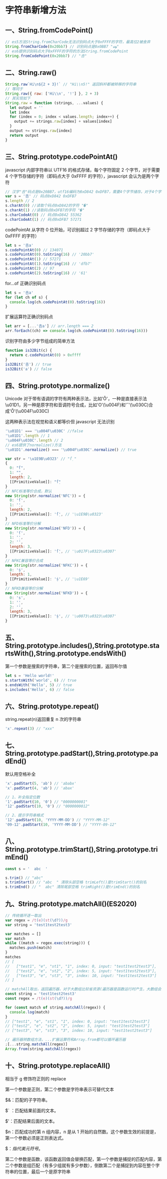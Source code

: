 # 字符串新增方法

## 一、String.fromCodePoint()

```javascript
// es5方法String.fromCharCode无法识别码点大于0xFFFF的字符，最高位2被舍弃
String.fromCharCode(0x20bb7) // 识别码点是0x0BB7 "ஷ"
// es6提供识别码点大于0xFFFF的字符的方法String.fromCodePoint
String.fromCodePoint(0x20bb7) // "𠮷"
```

## 二、String.raw()

```javascript
String.raw`Hi\n${2 + 3}!` // "Hi\\n5!" 返回斜杆都被转移的字符串
// 等同于
String.raw({ raw: ['Hi\\n', '!'] }, 2 + 3)
// 其实现如下
String.raw = function (strings, ...values) {
  let output = ''
  let index
  for (index = 0; index < values.length; index++) {
    output += strings.raw[index] + values[index]
  }
  output += strings.raw[index]
  return output
}
```

## 三、String.prototype.codePointAt()

javascript 内部字符串以 UTF16 的格式存储，每个字符固定 2 个字节，对于需要 4 个字节存储的字符（即码点大于 0xFFFF 的字符），javascript 会认为是两个字符

```javascript
// 汉字"𠮷"码点是0x20BB7，utf16编码为0xD842 0xDFB7，需要4个字节储存。对于4个字节字符，javascript不能正确处理
var s = '𠮷' // 码点0xD842 0xDFB7
s.length // 2
s.charAt(0) //读取个码点0xD842的字符 "�"
s.charAt(1) //读取码点0xDFB7的字符 "�"
s.charCodeAt(0) // 码点0xD842 55362
s.charCodeAt(1) // 码点0xDFB7 57271
```

codePointAt 从字符 0 位开始，可识别超过 2 字节存储的字符（即码点大于 0xFFFF 的字符）

```javascript
let s = '𠮷a'
s.codePointAt(0) // 134071
s.codePointAt(0).toString(16) // '20bb7'
s.codePointAt(1) // 57271
s.codePointAt(1).toString(16) // 'dfb7'
s.codePointAt(2) // 97
s.codePointAt(2).toString(16) // '61'
```

for...of 正确识别码点

```javascript
let s = '𠮷a'
for (let ch of s) {
  console.log(ch.codePointAt(0).toString(16))
}
```

扩展运算符正确识别码点

```javascript
let arr = [...'𠮷a'] // arr.length === 2
arr.forEach((ch) => console.log(ch.codePointAt(0).toString(16)))
```

识别字符由多少字节组成的简单方法

```javascript
function is32Bit(c) {
  return c.codePointAt(0) > 0xffff
}
is32Bit('𠮷') // true
is32Bit('a') // false
```

## 四、String.prototype.normalize()

Unicode 对于带有语调的字符有两种表示法，比如'Ǒ'，一种是直接表示法\u01D1，另一种是原字符和音调符号合成，比如'O'(\u004F)和'ˇ'(\u030C)合成'Ǒ'(\u004F\u030C)

这两种表示法在视觉和语义都等价但 javascript 无法识别

```javascript
'\u01D1' === '\u004F\u030C' //false
'\u01D1'.length // 1
'\u004F\u030C'.length // 2
// es6提供了normalize()方法
'\u01D1'.normalize() === '\u004F\u030C'.normalize() // true
```

```javascript
var str = '\u1E9B\u0323' // "ẛ̣"
{
  0: "ẛ",
  1: "̣",
  length: 2,
  [[PrimitiveValue]]: "ẛ̣"
}
// NFC标准等价合成，默认
new String(str.normalize('NFC')) = {
  0: 'ẛ',
  1: '̣',
  length: 2,
  [[PrimitiveValue]]: 'ẛ̣', // '\u1E9B\u0323'
}
// NFD标准等价分解
new String(str.normalize('NFD')) = {
  0: 'ſ',
  1: '̣',
  2: '̇',
  length: 3,
  [[PrimitiveValue]]: 'ẛ̣', // '\u017F\u0323\u0307'
}
// NFKC兼容等价合成
new String(str.normalize('NFKC')) = {
  0: 'ṩ',
  length: 1,
  [[PrimitiveValue]]: 'ṩ', // '\u1E69'
}
// NFKD兼容等价分解
new String(str.normalize('NFKD')) = {
  0: 's',
  1: '̣',
  2: '̇',
  length: 3,
  [[PrimitiveValue]]: 'ṩ', // '\u0073\u0323\u0307'
}
```

## 五、String.prototype.includes(),String.prototype.startsWith(),String.prototype.endsWith()

第一个参数是搜索的字符串，第二个是搜索的位置，返回布尔值

```javascript
let s = 'Hello world!'
s.startsWith('world', 6) // true
s.endsWith('Hello', 5) // true
s.includes('Hello', 6) // false
```

## 六、String.prototype.repeat()

string.repeat(n)返回重复 n 次的字符串

```javascript
'x'.repeat(3) // "xxx"
```

## 七、String.prototype.padStart(),String.prototype.padEnd()

默认用空格补全

```javascript
'x'.padStart(5, 'ab') // 'ababx'
'x'.padStart(4, 'ab') // 'abax'

// 1、补全指定位数
'1'.padStart(10, '0') // "0000000001"
'12'.padStart(10, '0') // "0000000012"

// 2、提示字符串格式
'12'.padStart(10, 'YYYY-MM-DD') // "YYYY-MM-12"
'09-12'.padStart(10, 'YYYY-MM-DD') // "YYYY-09-12"
```

## 八、String.prototype.trimStart(),String.prototype.trimEnd()

```javascript
const s = '  abc  '

s.trim() // "abc"
s.trimStart() // "abc  " 清除头部空格 trimLeft()是trimStart()的别名
s.trimEnd() // "  abc" 清除尾部空格 trimRight()是trimEnd()的别名
```

## 九、String.prototype.matchAll()(ES2020)

```javascript
// 传统循环逐一取出
var regex = /t(e)(st(\d?))/g
var string = 'test1test2test3'

var matches = []
var match
while ((match = regex.exec(string))) {
  matches.push(match)
}
matches
// [
//   ["test1", "e", "st1", "1", index: 0, input: "test1test2test3"],
//   ["test2", "e", "st2", "2", index: 5, input: "test1test2test3"],
//   ["test3", "e", "st3", "3", index: 10, input: "test1test2test3"]
// ]

// matchAll取出，返回遍历器，对于大数组比较省资源(遍历器是函数运行时产生，大数组会占用内存)
const string = 'test1test2test3'
const regex = /t(e)(st(\d?))/g

for (const match of string.matchAll(regex)) {
  console.log(match)
}
// ["test1", "e", "st1", "1", index: 0, input: "test1test2test3"]
// ["test2", "e", "st2", "2", index: 5, input: "test1test2test3"]
// ["test3", "e", "st3", "3", index: 10, input: "test1test2test3"]

// 遍历器转数组方法，...扩展运算符和Array.from都可以循环遍历器
;[...string.matchAll(regex)]
Array.from(string.matchAll(regex))
```

## 十、String.prototype.replaceAll()

相当于 g 修饰符正则的 replace

第一个参数是正则，第二个参数是字符串表示可替代文本

\$&：匹配的子字符串。

\$` ：匹配结果前面的文本。

\$'：匹配结果后面的文本。

\$n：匹配成功的第 n 组内容，n 是从 1 开始的自然数。这个参数生效的前提是，第一个参数必须是正则表达式。

\$$：指代美元符号$。

第二个参数是函数，该函数返回值会替换匹配，第一个参数是捕捉的匹配内容，第二个参数是组匹配（有多少组就有多少参数），倒数第二个是捕捉到内容在整个字符串的位置，最后一个是原字符串
